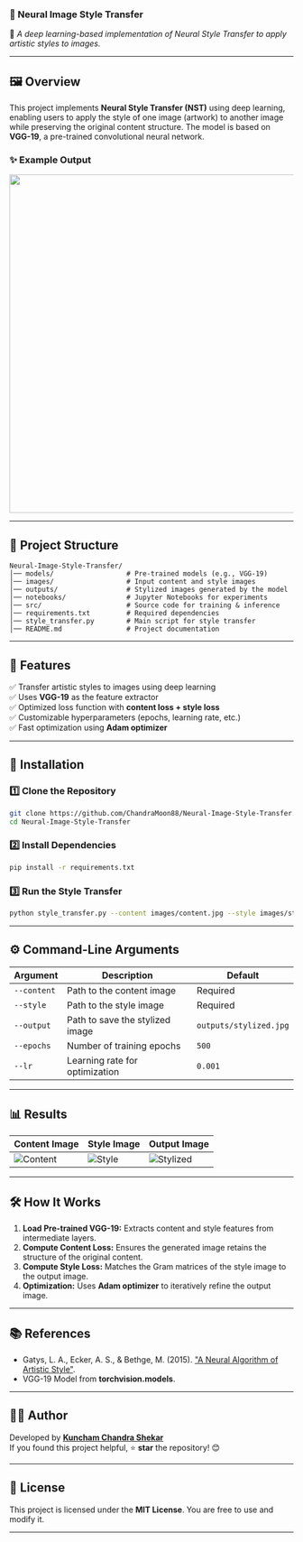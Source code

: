 ### **📌 Neural Image Style Transfer**  
🚀 *A deep learning-based implementation of Neural Style Transfer to apply artistic styles to images.*  

---

## **🖼️ Overview**  
This project implements **Neural Style Transfer (NST)** using deep learning, enabling users to apply the style of one image (artwork) to another image while preserving the original content structure. The model is based on **VGG-19**, a pre-trained convolutional neural network.

### **✨ Example Output**
<img src="example_output.jpg" width="600">

---

## **📂 Project Structure**  
```
Neural-Image-Style-Transfer/
│── models/                  # Pre-trained models (e.g., VGG-19)
│── images/                  # Input content and style images
│── outputs/                 # Stylized images generated by the model
│── notebooks/               # Jupyter Notebooks for experiments
│── src/                     # Source code for training & inference
│── requirements.txt         # Required dependencies
│── style_transfer.py        # Main script for style transfer
│── README.md                # Project documentation
```

---

## **📌 Features**  
✅ Transfer artistic styles to images using deep learning  
✅ Uses **VGG-19** as the feature extractor  
✅ Optimized loss function with **content loss + style loss**  
✅ Customizable hyperparameters (epochs, learning rate, etc.)  
✅ Fast optimization using **Adam optimizer**  

---

## **🚀 Installation**
### **1️⃣ Clone the Repository**
```bash
git clone https://github.com/ChandraMoon88/Neural-Image-Style-Transfer.git
cd Neural-Image-Style-Transfer
```

### **2️⃣ Install Dependencies**
```bash
pip install -r requirements.txt
```

### **3️⃣ Run the Style Transfer**
```bash
python style_transfer.py --content images/content.jpg --style images/style.jpg --output outputs/stylized.jpg
```

---

## **⚙️ Command-Line Arguments**
| Argument          | Description                                 | Default |
|------------------|-------------------------------------|---------|
| `--content`      | Path to the content image           | Required |
| `--style`        | Path to the style image             | Required |
| `--output`       | Path to save the stylized image     | `outputs/stylized.jpg` |
| `--epochs`       | Number of training epochs          | `500` |
| `--lr`          | Learning rate for optimization     | `0.001` |

---

## **📊 Results**
| Content Image | Style Image | Output Image |
|--------------|------------|--------------|
| ![Content](images/content.jpg) | ![Style](images/style.jpg) | ![Stylized](outputs/stylized.jpg) |

---

## **🛠️ How It Works**
1. **Load Pre-trained VGG-19:** Extracts content and style features from intermediate layers.  
2. **Compute Content Loss:** Ensures the generated image retains the structure of the original content.  
3. **Compute Style Loss:** Matches the Gram matrices of the style image to the output image.  
4. **Optimization:** Uses **Adam optimizer** to iteratively refine the output image.

---

## **📚 References**
- Gatys, L. A., Ecker, A. S., & Bethge, M. (2015). ["A Neural Algorithm of Artistic Style"](https://arxiv.org/abs/1508.06576).
- VGG-19 Model from **torchvision.models**.

---

## **👨‍💻 Author**
Developed by **[Kuncham Chandra Shekar](https://github.com/ChandraMoon88)**  
If you found this project helpful, ⭐ **star** the repository! 😊  

---

## **📝 License**
This project is licensed under the **MIT License**. You are free to use and modify it.  

---
